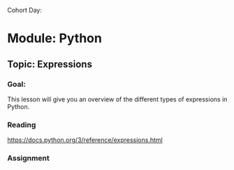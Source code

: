 Cohort Day:

# Module: Python

## Topic: Expressions

### Goal: 
This lesson will give you an overview of the different types of expressions in Python.

### Reading

https://docs.python.org/3/reference/expressions.html

### Assignment
